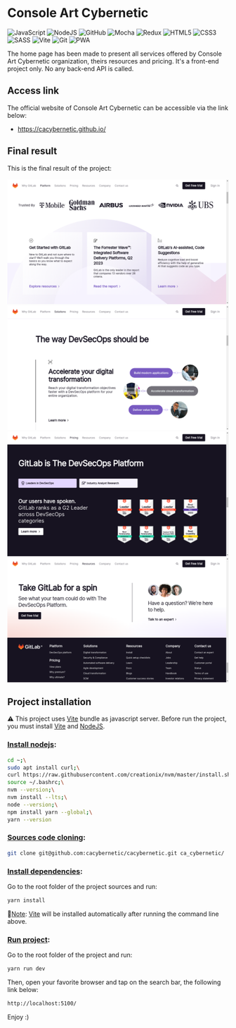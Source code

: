 # Console Art Cybernetic
![JavaScript](https://img.shields.io/badge/javascript-%23323330.svg?style=for-the-badge&logo=javascript&logoColor=%23F7DF1E)
![NodeJS](https://img.shields.io/badge/node.js-6DA55F?style=for-the-badge&logo=node.js&logoColor=white)
![GitHub](https://img.shields.io/badge/github-%23121011.svg?style=for-the-badge&logo=github&logoColor=white)
![Mocha](https://img.shields.io/badge/-mocha-%238D6748?style=for-the-badge&logo=mocha&logoColor=white)
![Redux](https://img.shields.io/badge/redux-%23593d88.svg?style=for-the-badge&logo=redux&logoColor=white)
![HTML5](https://img.shields.io/badge/html5-%23E34F26.svg?style=for-the-badge&logo=html5&logoColor=white)
![CSS3](https://img.shields.io/badge/css3-%231572B6.svg?style=for-the-badge&logo=css3&logoColor=white)
![SASS](https://img.shields.io/badge/SASS-hotpink.svg?style=for-the-badge&logo=SASS&logoColor=white)
![Vite](https://img.shields.io/badge/vite-%23646CFF.svg?style=for-the-badge&logo=vite&logoColor=white)
![Git](https://img.shields.io/badge/git-%23F05033.svg?style=for-the-badge&logo=git&logoColor=white)
![PWA](https://img.shields.io/badge/PWA%20APP-8A2BE2?style=flat-square)

The home page has been made to present all services
offered by Console Art Cybernetic organization,
theirs resources and pricing. It's a front-end
project only. No any back-end API is called.

## Access link
The official website of Console Art Cybernetic
can be accessible via the link below:<br/>
- https://cacybernetic.github.io/

## Final result
This is the final result of the project:<br/><br/>
![First render](./public/assets/render/render_1.png)
![Second render](./public/assets/render/render_2.png)
![Third render](./public/assets/render/render_3.png)
![Fourth render](./public/assets/render/render_4.png)

## Project installation
⚠️ This project uses <a href = "https://vitejs.dev/guide/">
Vite</a></u></i> bundle as javascript server.
Before run the project, you must install
<a href = "https://vitejs.dev/guide/">
Vite</a></u></i> and <a href = "https://nodejs.org/en">
NodeJS</a></u></i>.

### <u>Install nodejs</u>:
```sh
cd ~;\
sudo apt install curl;\
curl https://raw.githubusercontent.com/creationix/nvm/master/install.sh | bash;\
source ~/.bashrc;\
nvm --version;\
nvm install --lts;\
node --version;\
npm install yarn --global;\
yarn --version
```

### <u>Sources code cloning</u>:
```sh
git clone git@github.com:cacybernetic/cacybernetic.git ca_cybernetic/
```

### <u>Install dependencies</u>:
Go to the root folder of the project sources
and run:
```sh
yarn install
```
📔<u>Note</u>: <a href = "https://vitejs.dev/guide/">
Vite</a></u></i> will be installed automatically
after running the command line above.

### <u>Run project</u>:
Go to the root folder of the project and run:
```sh
yarn run dev
```
Then, open your favorite browser and tap on
the search bar, the following link below:
```sh
http://localhost:5100/
```

Enjoy :)
